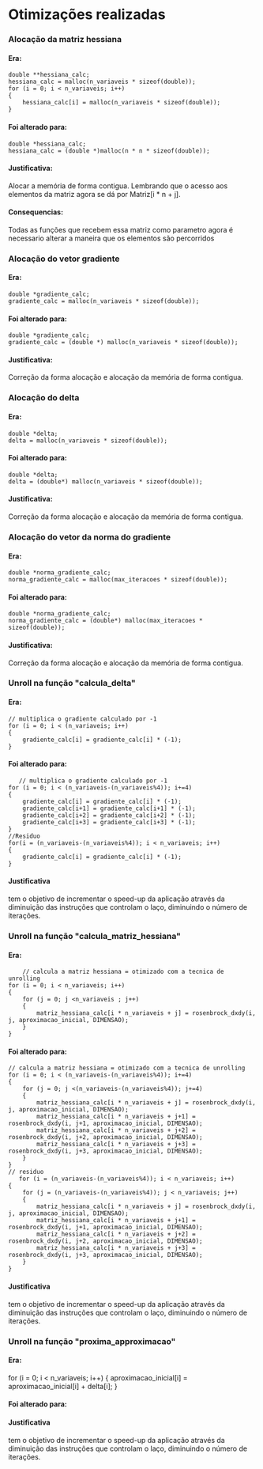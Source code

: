 # Otimizações realizadas

### Alocação da matriz hessiana
#### Era:
    double **hessiana_calc;
    hessiana_calc = malloc(n_variaveis * sizeof(double));
    for (i = 0; i < n_variaveis; i++)
    {
        hessiana_calc[i] = malloc(n_variaveis * sizeof(double));
    }
#### Foi alterado para:
    double *hessiana_calc; 
    hessiana_calc = (double *)malloc(n * n * sizeof(double));
#### Justificativa:
Alocar a memória de forma contigua. Lembrando que o acesso aos elementos da matriz agora se dá por Matriz[i * n + j].
#### Consequencias:
Todas as funções que recebem essa matriz como parametro agora é necessario alterar a maneira que os elementos são percorridos


### Alocação do vetor gradiente
#### Era:
    double *gradiente_calc;
    gradiente_calc = malloc(n_variaveis * sizeof(double));
#### Foi alterado para: 
    double *gradiente_calc;
    gradiente_calc = (double *) malloc(n_variaveis * sizeof(double));
#### Justificativa:
Correção da forma alocação e alocação da memória de forma contigua. 
    

### Alocação do delta
#### Era:
    double *delta;
    delta = malloc(n_variaveis * sizeof(double));
#### Foi alterado para: 
    double *delta;
    delta = (double*) malloc(n_variaveis * sizeof(double));
#### Justificativa:
Correção da forma alocação e alocação da memória de forma contigua. 


### Alocação do vetor da norma do gradiente
#### Era:
    double *norma_gradiente_calc;
    norma_gradiente_calc = malloc(max_iteracoes * sizeof(double));
#### Foi alterado para: 
    double *norma_gradiente_calc;
    norma_gradiente_calc = (double*) malloc(max_iteracoes * sizeof(double));
#### Justificativa:
Correção da forma alocação e alocação da memória de forma contigua. 


### Unroll na função "calcula_delta"
#### Era:
    // multiplica o gradiente calculado por -1
    for (i = 0; i < (n_variaveis; i++)
    {
        gradiente_calc[i] = gradiente_calc[i] * (-1);
    }
#### Foi alterado para:
       // multiplica o gradiente calculado por -1
    for (i = 0; i < (n_variaveis-(n_variaveis%4)); i+=4)
    {
        gradiente_calc[i] = gradiente_calc[i] * (-1);
        gradiente_calc[i+1] = gradiente_calc[i+1] * (-1);
        gradiente_calc[i+2] = gradiente_calc[i+2] * (-1);
        gradiente_calc[i+3] = gradiente_calc[i+3] * (-1);
    }
    //Residuo 
    for(i = (n_variaveis-(n_variaveis%4)); i < n_variaveis; i++) 
    {
        gradiente_calc[i] = gradiente_calc[i] * (-1);
    }
#### Justificativa
tem o objetivo de incrementar o speed-up da aplicação através da diminuição das instruções que controlam o laço, diminuindo o número de iterações.


### Unroll na função "calcula_matriz_hessiana"
#### Era:
        // calcula a matriz hessiana = otimizado com a tecnica de unrolling
    for (i = 0; i < n_variaveis; i++)
    {
        for (j = 0; j <n_variaveis ; j++)
        {
            matriz_hessiana_calc[i * n_variaveis + j] = rosenbrock_dxdy(i, j, aproximacao_inicial, DIMENSAO);
        }
    }
    
#### Foi alterado para:
    // calcula a matriz hessiana = otimizado com a tecnica de unrolling
    for (i = 0; i < (n_variaveis-(n_variaveis%4)); i+=4)
    {
        for (j = 0; j <(n_variaveis-(n_variaveis%4)); j+=4)
        {
            matriz_hessiana_calc[i * n_variaveis + j] = rosenbrock_dxdy(i, j, aproximacao_inicial, DIMENSAO);
            matriz_hessiana_calc[i * n_variaveis + j+1] = rosenbrock_dxdy(i, j+1, aproximacao_inicial, DIMENSAO);
            matriz_hessiana_calc[i * n_variaveis + j+2] = rosenbrock_dxdy(i, j+2, aproximacao_inicial, DIMENSAO);
            matriz_hessiana_calc[i * n_variaveis + j+3] = rosenbrock_dxdy(i, j+3, aproximacao_inicial, DIMENSAO);
        }
    }
    // residuo
       for (i = (n_variaveis-(n_variaveis%4)); i < n_variaveis; i++)
    {
        for (j = (n_variaveis-(n_variaveis%4)); j < n_variaveis; j++)
        {
            matriz_hessiana_calc[i * n_variaveis + j] = rosenbrock_dxdy(i, j, aproximacao_inicial, DIMENSAO);
            matriz_hessiana_calc[i * n_variaveis + j+1] = rosenbrock_dxdy(i, j+1, aproximacao_inicial, DIMENSAO);
            matriz_hessiana_calc[i * n_variaveis + j+2] = rosenbrock_dxdy(i, j+2, aproximacao_inicial, DIMENSAO);
            matriz_hessiana_calc[i * n_variaveis + j+3] = rosenbrock_dxdy(i, j+3, aproximacao_inicial, DIMENSAO);
        }
    }
#### Justificativa
tem o objetivo de incrementar o speed-up da aplicação através da diminuição das instruções que controlam o laço, diminuindo o número de iterações.



### Unroll na função "proxima_approximacao"
#### Era:
   for (i = 0; i < n_variaveis; i++)
    {
        aproximacao_inicial[i] = aproximacao_inicial[i] + delta[i];
    }
#### Foi alterado para:
    
#### Justificativa
tem o objetivo de incrementar o speed-up da aplicação através da diminuição das instruções que controlam o laço, diminuindo o número de iterações.
